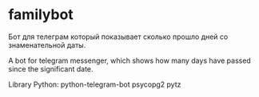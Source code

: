 # familybot
Бот для телеграм который показывает сколько прошло дней со знаменательной даты. 

A bot for telegram messenger, which shows how many days have passed since the significant date.

Library Python:
python-telegram-bot
psycopg2
pytz